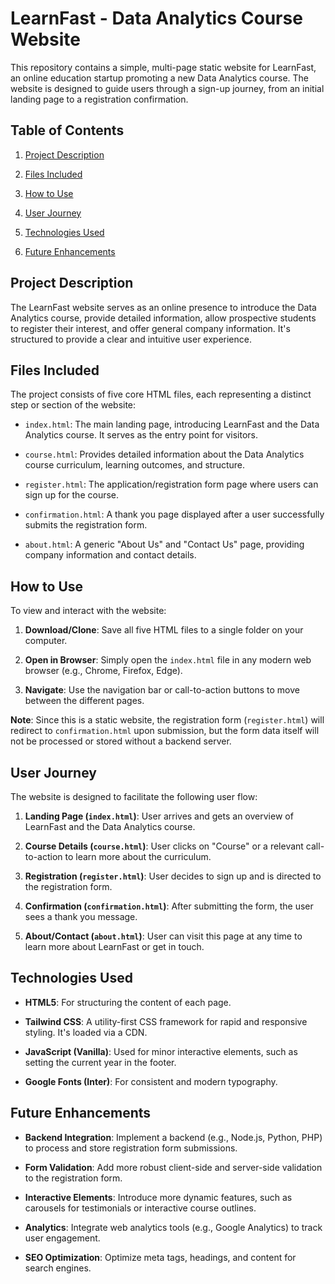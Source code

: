 # LearnFast - Data Analytics Course Website

This repository contains a simple, multi-page static website for LearnFast, an online education startup promoting a new Data Analytics course. The website is designed to guide users through a sign-up journey, from an initial landing page to a registration confirmation.

## Table of Contents

1.  [Project Description](https://www.google.com/search?q=%23project-description)

2.  [Files Included](https://www.google.com/search?q=%23files-included)

3.  [How to Use](https://www.google.com/search?q=%23how-to-use)

4.  [User Journey](https://www.google.com/search?q=%23user-journey)

5.  [Technologies Used](https://www.google.com/search?q=%23technologies-used)

6.  [Future Enhancements](https://www.google.com/search?q=%23future-enhancements)

## Project Description

The LearnFast website serves as an online presence to introduce the Data Analytics course, provide detailed information, allow prospective students to register their interest, and offer general company information. It's structured to provide a clear and intuitive user experience.

## Files Included

The project consists of five core HTML files, each representing a distinct step or section of the website:

  * `index.html`: The main landing page, introducing LearnFast and the Data Analytics course. It serves as the entry point for visitors.

  * `course.html`: Provides detailed information about the Data Analytics course curriculum, learning outcomes, and structure.

  * `register.html`: The application/registration form page where users can sign up for the course.

  * `confirmation.html`: A thank you page displayed after a user successfully submits the registration form.

  * `about.html`: A generic "About Us" and "Contact Us" page, providing company information and contact details.

## How to Use

To view and interact with the website:

1.  **Download/Clone**: Save all five HTML files to a single folder on your computer.

2.  **Open in Browser**: Simply open the `index.html` file in any modern web browser (e.g., Chrome, Firefox, Edge).

3.  **Navigate**: Use the navigation bar or call-to-action buttons to move between the different pages.

**Note**: Since this is a static website, the registration form (`register.html`) will redirect to `confirmation.html` upon submission, but the form data itself will not be processed or stored without a backend server.

## User Journey

The website is designed to facilitate the following user flow:

1.  **Landing Page (`index.html`)**: User arrives and gets an overview of LearnFast and the Data Analytics course.

2.  **Course Details (`course.html`)**: User clicks on "Course" or a relevant call-to-action to learn more about the curriculum.

3.  **Registration (`register.html`)**: User decides to sign up and is directed to the registration form.

4.  **Confirmation (`confirmation.html`)**: After submitting the form, the user sees a thank you message.

5.  **About/Contact (`about.html`)**: User can visit this page at any time to learn more about LearnFast or get in touch.

## Technologies Used

  * **HTML5**: For structuring the content of each page.

  * **Tailwind CSS**: A utility-first CSS framework for rapid and responsive styling. It's loaded via a CDN.

  * **JavaScript (Vanilla)**: Used for minor interactive elements, such as setting the current year in the footer.

  * **Google Fonts (Inter)**: For consistent and modern typography.

## Future Enhancements

  * **Backend Integration**: Implement a backend (e.g., Node.js, Python, PHP) to process and store registration form submissions.

  * **Form Validation**: Add more robust client-side and server-side validation to the registration form.

  * **Interactive Elements**: Introduce more dynamic features, such as carousels for testimonials or interactive course outlines.

  * **Analytics**: Integrate web analytics tools (e.g., Google Analytics) to track user engagement.

  * **SEO Optimization**: Optimize meta tags, headings, and content for search engines.
